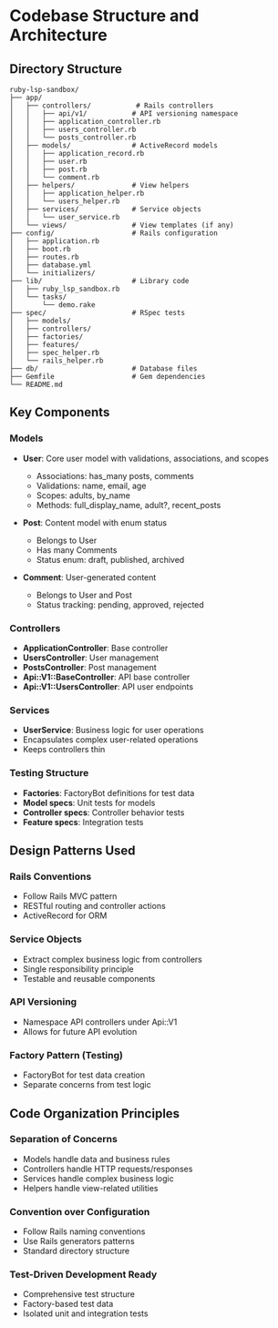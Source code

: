 # Codebase Structure and Architecture

## Directory Structure

```
ruby-lsp-sandbox/
├── app/
│   ├── controllers/           # Rails controllers
│   │   ├── api/v1/           # API versioning namespace
│   │   ├── application_controller.rb
│   │   ├── users_controller.rb
│   │   └── posts_controller.rb
│   ├── models/               # ActiveRecord models
│   │   ├── application_record.rb
│   │   ├── user.rb
│   │   ├── post.rb
│   │   └── comment.rb
│   ├── helpers/              # View helpers
│   │   ├── application_helper.rb
│   │   └── users_helper.rb
│   ├── services/             # Service objects
│   │   └── user_service.rb
│   └── views/                # View templates (if any)
├── config/                   # Rails configuration
│   ├── application.rb
│   ├── boot.rb
│   ├── routes.rb
│   ├── database.yml
│   └── initializers/
├── lib/                      # Library code
│   ├── ruby_lsp_sandbox.rb
│   └── tasks/
│       └── demo.rake
├── spec/                     # RSpec tests
│   ├── models/
│   ├── controllers/
│   ├── factories/
│   ├── features/
│   ├── spec_helper.rb
│   └── rails_helper.rb
├── db/                       # Database files
├── Gemfile                   # Gem dependencies
└── README.md
```

## Key Components

### Models
- **User**: Core user model with validations, associations, and scopes
  - Associations: has_many posts, comments
  - Validations: name, email, age
  - Scopes: adults, by_name
  - Methods: full_display_name, adult?, recent_posts

- **Post**: Content model with enum status
  - Belongs to User
  - Has many Comments
  - Status enum: draft, published, archived

- **Comment**: User-generated content
  - Belongs to User and Post
  - Status tracking: pending, approved, rejected

### Controllers
- **ApplicationController**: Base controller
- **UsersController**: User management
- **PostsController**: Post management
- **Api::V1::BaseController**: API base controller
- **Api::V1::UsersController**: API user endpoints

### Services
- **UserService**: Business logic for user operations
- Encapsulates complex user-related operations
- Keeps controllers thin

### Testing Structure
- **Factories**: FactoryBot definitions for test data
- **Model specs**: Unit tests for models
- **Controller specs**: Controller behavior tests
- **Feature specs**: Integration tests

## Design Patterns Used

### Rails Conventions
- Follow Rails MVC pattern
- RESTful routing and controller actions
- ActiveRecord for ORM

### Service Objects
- Extract complex business logic from controllers
- Single responsibility principle
- Testable and reusable components

### API Versioning
- Namespace API controllers under Api::V1
- Allows for future API evolution

### Factory Pattern (Testing)
- FactoryBot for test data creation
- Separate concerns from test logic

## Code Organization Principles

### Separation of Concerns
- Models handle data and business rules
- Controllers handle HTTP requests/responses
- Services handle complex business logic
- Helpers handle view-related utilities

### Convention over Configuration
- Follow Rails naming conventions
- Use Rails generators patterns
- Standard directory structure

### Test-Driven Development Ready
- Comprehensive test structure
- Factory-based test data
- Isolated unit and integration tests